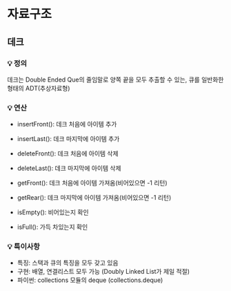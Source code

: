 # 자료구조


## 데크
### 💡 정의
데크는 Double Ended Que의 줄임말로 양쪽 끝을 모두 추출할 수 있는, 큐를 일반화한 형태의 ADT(추상자료형)
### 💡 연산 
- insertFront(): 데크 처음에 아이템 추가
- insertLast(): 데크 마지막에 아이템 추가 
- deleteFront(): 데크 처음에 아이템 삭제
- deleteLast(): 데크 마지막에 아이템 삭제 

- getFront(): 데크 처음에 아이템 가져옴(비어있으면 -1 리턴)
- getRear(): 데크 마지막에 아이템 가져옴(비어있으면 -1 리턴)
- isEmpty(): 비어있는지 확인
- isFull(): 가득 차있는지 확인

### 💡 특이사항 
- 특징: 스택과 큐의 특징을 모두 갖고 있음
- 구현: 배열, 연결리스트 모두 가능 (Doubly Linked List가 제일 적절)
- 파이썬: collections 모듈의 deque (collections.deque)

